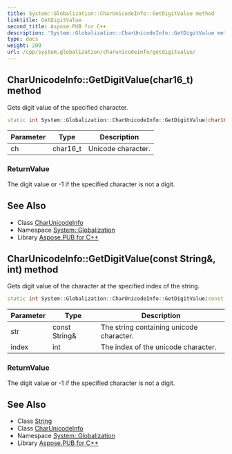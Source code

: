 ```yaml
---
title: System::Globalization::CharUnicodeInfo::GetDigitValue method
linktitle: GetDigitValue
second_title: Aspose.PUB for C++
description: 'System::Globalization::CharUnicodeInfo::GetDigitValue method. Gets digit value of the specified character in C++.'
type: docs
weight: 200
url: /cpp/system.globalization/charunicodeinfo/getdigitvalue/
---
```

## CharUnicodeInfo::GetDigitValue(char16_t) method


Gets digit value of the specified character.

```cpp
static int System::Globalization::CharUnicodeInfo::GetDigitValue(char16_t ch)
```


| Parameter | Type | Description |
| --- | --- | --- |
| ch | char16_t | Unicode character. |

### ReturnValue

The digit value or -1 if the specified character is not a digit.

## See Also

* Class [CharUnicodeInfo](../)
* Namespace [System::Globalization](../../)
* Library [Aspose.PUB for C++](../../../)
## CharUnicodeInfo::GetDigitValue(const String\&, int) method


Gets digit value of the character at the specified index of the string.

```cpp
static int System::Globalization::CharUnicodeInfo::GetDigitValue(const String &str, int index)
```


| Parameter | Type | Description |
| --- | --- | --- |
| str | const String\& | The string containing unicode character. |
| index | int | The index of the unicode character. |

### ReturnValue

The digit value or -1 if the specified character is not a digit.

## See Also

* Class [String](../../../system/string/)
* Class [CharUnicodeInfo](../)
* Namespace [System::Globalization](../../)
* Library [Aspose.PUB for C++](../../../)
